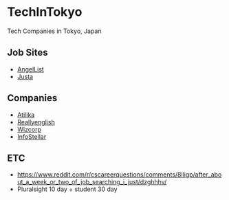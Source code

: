 # TechInTokyo
Tech Companies in Tokyo, Japan

## Job Sites
* [AngelList](https://angel.co/jobs)
* [Justa](https://justa.io/candidate/jobs)

## Companies
* [Atilika](https://github.com/tibbsm/TechInTokyo/tree/master/Atilika)
* [Reallyenglish](https://github.com/tibbsm/TechInTokyo/tree/master/reallyenglish)
* [Wizcorp](https://www.wizcorp.jp/#home)
* [InfoStellar](https://www.infostellar.net/careers/)


## ETC
* https://www.reddit.com/r/cscareerquestions/comments/8lligp/after_about_a_week_or_two_of_job_searching_i_just/dzghhhv/
* Pluralsight 10 day + student 30 day
